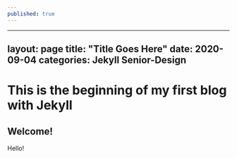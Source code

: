 ```yaml
---
published: true
---
```

---
layout: page
title: "Title Goes Here"
date: 2020-09-04
categories: Jekyll Senior-Design
---

# This is the beginning of my first blog with Jekyll

## Welcome!

Hello!
